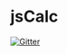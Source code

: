 # jsCalc

[![Gitter](https://badges.gitter.im/ekpo-d/jsCalc.svg)](https://gitter.im/ekpo-d/jsCalc?utm_source=badge&utm_medium=badge&utm_campaign=pr-badge&utm_content=badge)